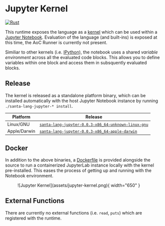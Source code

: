 # Jupyter Kernel

[![Rust](https://img.shields.io/badge/rust-%23000000.svg?style=for-the-badge&logo=rust&logoColor=white)](https://github.com/eddmann/santa-lang-rs/tree/main/runtime/jupyter)

This runtime exposes the language as a [kernel](https://docs.jupyter.org/en/latest/projects/kernels.html) which can be used within a [Jupyter Notebook](https://jupyter.org/).
Evaluation of the language (and built-ins) is exposed at this time, the AoC Runner is currently not present.

Similiar to other kernels (i.e. [IPython](https://ipykernel.readthedocs.io/en/stable/)), the notebook uses a shared _variable environment_ across all the evaluated code blocks.
This allows you to define variables within one block and access them in subsquently evaluated blocks.

## Release

The kernel is released as a standalone platform binary, which can be installed automatically with the host Jupyter Notebook instance by running `./santa-lang-jupyter-* install`.

| Platform     | Release                                                                                                                                                                   |
| ------------ | ------------------------------------------------------------------------------------------------------------------------------------------------------------------------- |
| Linux/GNU    | [`santa-lang-jupyter-0.0.3-x86_64-unknown-linux-gnu`](https://github.com/eddmann/santa-lang-rs/releases/download/0.0.3/santa-lang-jupyter-0.0.3-x86_64-unknown-linux-gnu) |
| Apple/Darwin | [`santa-lang-jupyter-0.0.3-x86_64-apple-darwin`](https://github.com/eddmann/santa-lang-rs/releases/download/0.0.3/santa-lang-jupyter-0.0.3-x86_64-apple-darwin)           |

## Docker

In addition to the above binaries, a [Dockerfile](https://github.com/eddmann/santa-lang-rs/blob/main/runtime/jupyter/build.Dockerfile) is provided alongside the source to run a containerized JupyterLab instance locally with the kernel pre-installed.
This eases the process of getting up and running with the Notebook environment.

<figure markdown>
  ![Jupyter Kernel](assets/jupyter-kernel.png){ width="650" }
</figure>

## External Functions

There are currently no external functions (i.e. `read`, `puts`) which are registered with the runtime.
